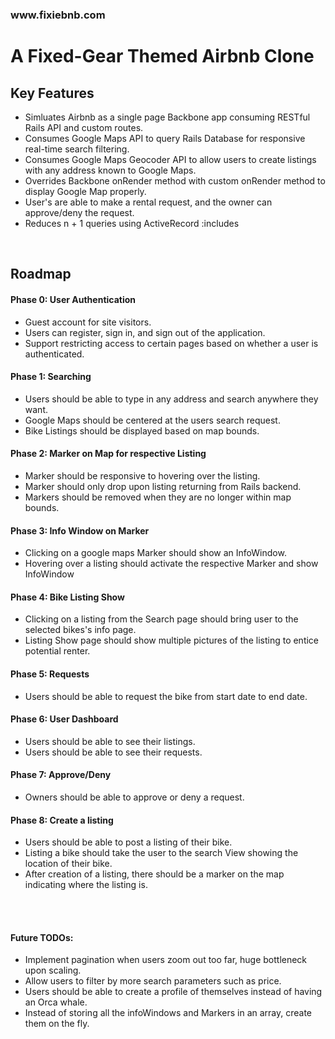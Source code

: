 
<h3>www.fixiebnb.com</h3>

<h1>A Fixed-Gear Themed Airbnb Clone</h1>
<h2>Key Features</h2>
<ul>
  <li>Simluates Airbnb as a single page Backbone app consuming RESTful Rails API and custom routes.</li>
  <li>Consumes Google Maps API to query Rails Database for responsive real-time search filtering.</li>
  <li>Consumes Google Maps Geocoder API to allow users to create listings with any address known to Google Maps.</li>
  <li>Overrides Backbone onRender method with custom onRender method to display Google Map properly.</li>
  <li>User's are able to make a rental request, and the owner can approve/deny the request.</li>
  <li>Reduces n + 1 queries using ActiveRecord :includes</li>
</ul>
<br>

<h2>Roadmap</h2>
<h4>Phase 0: User Authentication</h4>
<ul>
  <li>Guest account for site visitors.</li>
  <li>Users can register, sign in, and sign out of the application.</li>
  <li>Support restricting access to certain pages based on whether a user is authenticated.</li>
</ul>

<h4>Phase 1: Searching</h4>
<ul>
  <li>Users should be able to type in any address and search anywhere they want.</li>
  <li>Google Maps should be centered at the users search request.</li>
  <li>Bike Listings should be displayed based on map bounds.</li>
</ul>

<h4>Phase 2: Marker on Map for respective Listing</h4>
<ul>
  <li>Marker should be responsive to hovering over the listing.</li>
  <li>Marker should only drop upon listing returning from Rails backend.</li>
  <li>Markers should be removed when they are no longer within map bounds.</li>
</ul>

<h4>Phase 3: Info Window on Marker</h4>
<ul>
  <li>Clicking on a google maps Marker should show an InfoWindow.</li>
  <li>Hovering over a listing should activate the respective Marker and show InfoWindow</li>
</ul>

<h4>Phase 4: Bike Listing Show</h4>
<ul>
  <li>Clicking on a listing from the Search page should bring user to the selected bikes's info page.</li>
  <li>Listing Show page should show multiple pictures of the listing to entice potential renter.</li>
</ul>

<h4>Phase 5: Requests</h4>
<ul>
  <li>Users should be able to request the bike from start date to end date.</li>
</ul>

<h4>Phase 6: User Dashboard</h4>
<ul>  
  <li>Users should be able to see their listings.</li>
  <li>Users should be able to see their requests.</li>
</ul>

<h4>Phase 7: Approve/Deny</h4>
<ul>
  <li>Owners should be able to approve or deny a request.</li>
</ul>

<h4>Phase 8: Create a listing</h4>
<ul>
  <li>Users should be able to post a listing of their bike.</li>
  <li>Listing a bike should take the user to the search View showing the location of their bike.</li>
  <li>After creation of a listing, there should be a marker on the map indicating where the listing is.</li>
</ul>
<br>
<br>
<h4>Future TODOs:</h4>
<ul>
  <li>Implement pagination when users zoom out too far, huge bottleneck upon scaling.</li>
  <li>Allow users to filter by more search parameters such as price.</li>
  <li>Users should be able to create a profile of themselves instead of having an Orca whale.</li>
  <li>Instead of storing all the infoWindows and Markers in an array, create them on the fly.</li>
</ul>
